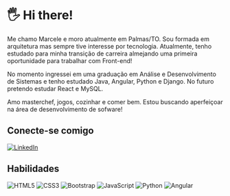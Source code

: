 #  🖐 Hi there!
Me chamo Marcele e moro atualmente em Palmas/TO. Sou formada em arquitetura mas sempre tive interesse por tecnologia. Atualmente, tenho estudado para minha transição de carreira almejando uma primeira oportunidade para trabalhar com Front-end!

No momento ingressei em uma graduação em Análise e Desenvolvimento de Sistemas e tenho estudado Java, Angular, Python e Django.
No futuro pretendo estudar React e MySQL.

Amo masterchef, jogos, cozinhar e comer bem. Estou buscando aperfeiçoar na área de desenvolvimento de sofware!


## Conecte-se comigo
[![LinkedIn](https://img.shields.io/badge/LinkedIn-000?style=for-the-badge&logo=linkedin&logoColor=0E76A8)](https://www.linkedin.com/in/marceleeller/)


## Habilidades
![HTML5](https://img.shields.io/badge/HTML5-000?style=for-the-badge&logo=html5)
![CSS3](https://img.shields.io/badge/CSS3-000?style=for-the-badge&logo=css3&logoColor=264CE4)
![Bootstrap](https://img.shields.io/badge/bootstrap-000?style=for-the-badge&logo=bootstrap&logoColor=238511FA)
![JavaScript](https://img.shields.io/badge/JavaScript-000?style=for-the-badge&logo=javascript)
![Python](https://img.shields.io/badge/Python-000?style=for-the-badge&logo=python)
![Angular](https://img.shields.io/badge/Angular-000?style=for-the-badge&logo=angular&logoColor=C3002F)
